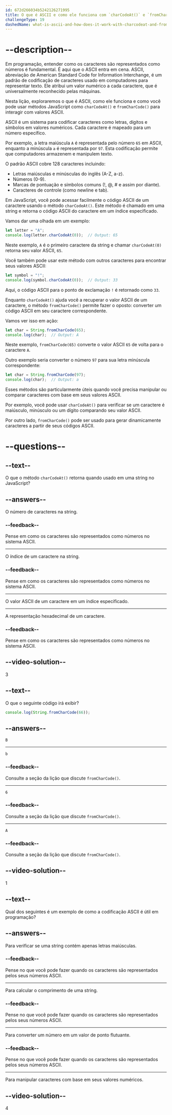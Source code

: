 ```yaml
---
id: 672d266034b5242126271995
title: O que é ASCII e como ele funciona com `charCodeAt()` e `fromCharCode()`?
challengeType: 19
dashedName: what-is-ascii-and-how-does-it-work-with-charcodeat-and-fromcharcode
---
```


# --description--

Em programação, entender como os caracteres são representados como números é fundamental. É aqui que o ASCII entra em cena. ASCII, abreviação de American Standard Code for Information Interchange, é um padrão de codificação de caracteres usado em computadores para representar texto. Ele atribui um valor numérico a cada caractere, que é universalmente reconhecido pelas máquinas.

Nesta lição, exploraremos o que é ASCII, como ele funciona e como você pode usar métodos JavaScript como `charCodeAt()` e `fromCharCode()` para interagir com valores ASCII.

ASCII é um sistema para codificar caracteres como letras, dígitos e símbolos em valores numéricos. Cada caractere é mapeado para um número específico.

Por exemplo, a letra maiúscula `A` é representada pelo número `65` em ASCII, enquanto a minúscula `a` é representada por `97`. Esta codificação permite que computadores armazenem e manipulem texto.

O padrão ASCII cobre 128 caracteres incluindo:

- Letras maiúsculas e minúsculas do inglês (A-Z, a-z).
- Números (0-9).  
- Marcas de pontuação e símbolos comuns (!, @, # e assim por diante).
- Caracteres de controle (como newline e tab).  

Em JavaScript, você pode acessar facilmente o código ASCII de um caractere usando o método `charCodeAt()`. Este método é chamado em uma string e retorna o código ASCII do caractere em um índice especificado.

Vamos dar uma olhada em um exemplo:

```js
let letter = "A";
console.log(letter.charCodeAt(0));  // Output: 65
```

Neste exemplo, `A` é o primeiro caractere da string e chamar `charCodeAt(0)` retorna seu valor ASCII, `65`.

Você também pode usar este método com outros caracteres para encontrar seus valores ASCII:

```js
let symbol = "!";
console.log(symbol.charCodeAt(0));  // Output: 33
```

Aqui, o código ASCII para o ponto de exclamação `!` é retornado como `33`.

Enquanto `charCodeAt()` ajuda você a recuperar o valor ASCII de um caractere, o método `fromCharCode()` permite fazer o oposto: converter um código ASCII em seu caractere correspondente.

Vamos ver isso em ação:

```js
let char = String.fromCharCode(65);
console.log(char);  // Output: A
```

Neste exemplo, `fromCharCode(65)` converte o valor ASCII `65` de volta para o caractere `A`.

Outro exemplo seria converter o número `97` para sua letra minúscula correspondente:

```js
let char = String.fromCharCode(97);
console.log(char);  // Output: a
```

Esses métodos são particularmente úteis quando você precisa manipular ou comparar caracteres com base em seus valores ASCII.

Por exemplo, você pode usar `charCodeAt()` para verificar se um caractere é maiúsculo, minúsculo ou um dígito comparando seu valor ASCII.

Por outro lado, `fromCharCode()` pode ser usado para gerar dinamicamente caracteres a partir de seus códigos ASCII.

# --questions--

## --text--

O que o método `charCodeAt()` retorna quando usado em uma string no JavaScript?

## --answers--

O número de caracteres na string.

### --feedback--

Pense em como os caracteres são representados como números no sistema ASCII.

---

O índice de um caractere na string.

### --feedback--

Pense em como os caracteres são representados como números no sistema ASCII.

---

O valor ASCII de um caractere em um índice especificado.

---

A representação hexadecimal de um caractere.

### --feedback--

Pense em como os caracteres são representados como números no sistema ASCII.

## --video-solution--

3

## --text--

O que o seguinte código irá exibir?

```js
console.log(String.fromCharCode(66));
```

## --answers--

`B`

---

`b`

### --feedback--

Consulte a seção da lição que discute `fromCharCode()`.

---

`6`

### --feedback--

Consulte a seção da lição que discute `fromCharCode()`.

---

`A`

### --feedback--

Consulte a seção da lição que discute `fromCharCode()`.

## --video-solution--

1

## --text--

Qual dos seguintes é um exemplo de como a codificação ASCII é útil em programação?

## --answers--

Para verificar se uma string contém apenas letras maiúsculas.

### --feedback--

Pense no que você pode fazer quando os caracteres são representados pelos seus números ASCII.

---

Para calcular o comprimento de uma string.

### --feedback--

Pense no que você pode fazer quando os caracteres são representados pelos seus números ASCII.

---

Para converter um número em um valor de ponto flutuante.

### --feedback--

Pense no que você pode fazer quando os caracteres são representados pelos seus números ASCII.

---

Para manipular caracteres com base em seus valores numéricos.

## --video-solution--

4
